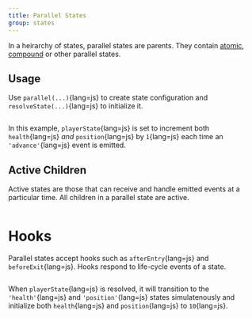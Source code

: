 ```yaml
---
title: Parallel States
group: states
---
```


In a heirarchy of states, parallel states are parents. They contain
[atomic](/guide/atomic-state), [compound](/guide/parallel-state) or other
parallel states.

## Usage

Use `parallel(...)`{lang=js} to create state configuration and
`resolveState(...)`{lang=js} to initialize it.

```javascript {file=./01-usage.js copy}

```

In this example, `playerState`{lang=js} is set to increment both
`health`{lang=js} _and_ `position`{lang=js} by `1`{lang=js} each time an
`'advance'`{lang=js} event is emitted.

## Active Children

Active states are those that can receive and handle emitted events at a
particular time. All children in a parallel state are active.

```javascript {file=./02-active-children.js#L18 copy}

```

# Hooks

Parallel states accept hooks such as `afterEntry`{lang=js} and
`beforeExit`{lang=js}. Hooks respond to life-cycle events of a state.

```javascript {file=./04-hooks.js copy}

```

When `playerState`{lang=js} is resolved, it will transition to the
`'health'`{lang=js} and `'position'`{lang=js} states simulatenously and
initialize both `health`{lang=js} and `position`{lang=js} to `10`{lang=js}.
